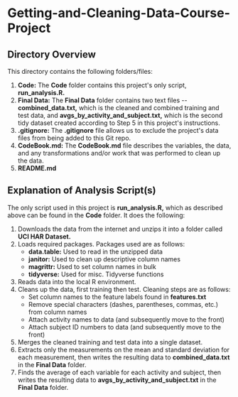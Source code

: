 # Getting-and-Cleaning-Data-Course-Project

## Directory Overview 
This directory contains the following folders/files: 

  1. **Code:** The **Code** folder contains this project's only script, **run_analysis.R.**
  2. **Final Data:** The **Final Data** folder contains two text files -- **combined_data.txt,** which is the cleaned and combined training and test data, and **avgs_by_activity_and_subject.txt,** which is the second tidy dataset created according to Step 5 in this project's instructions.
  3. **.gitignore:** The **.gitignore** file allows us to exclude the project's data files from being added to this Git repo. 
  4. **CodeBook.md:** The **CodeBook.md** file describes the variables, the data, and any transformations and/or work that was performed to clean up the data. 
  5. **README.md**
  
## Explanation of Analysis Script(s)
The only script used in this project is **run_analysis.R,** which as described above can be found in the **Code** folder. It does the following: 

  1. Downloads the data from the internet and unzips it into a folder called **UCI HAR Dataset.**
  2. Loads required packages. Packages used are as follows: 
      - **data.table:** Used to read in the unzipped data
      - **janitor:** Used to clean up descriptive column names
      - **magrittr:** Used to set column names in bulk 
      - **tidyverse:** Used for misc. Tidyverse functions
  3. Reads data into the local R environment.
  4. Cleans up the data, first training then test. Cleaning steps are as follows: 
      - Set column names to the feature labels found in **features.txt**
      - Remove special characters (dashes, parentheses, commas, etc.) from column names 
      - Attach activity names to data (and subsequently move to the front)
      - Attach subject ID numbers to data (and subsequently move to the front)
  5. Merges the cleaned training and test data into a single dataset.
  6. Extracts only the measurements on the mean and standard deviation for each measurement, then writes the resulting data to **combined_data.txt** in the **Final Data** folder.
  7. Finds the average of each variable for each activity and subject, then writes the resulting data to **avgs_by_activity_and_subject.txt** in the **Final Data** folder. 